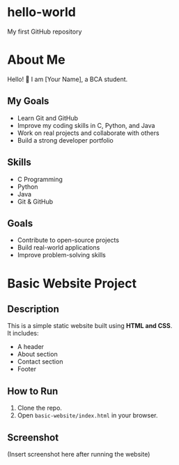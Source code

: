 # hello-world
My first GitHub repository
# About Me
Hello! 👋 I am [Your Name], a BCA student.  

## My Goals
- Learn Git and GitHub  
- Improve my coding skills in C, Python, and Java  
- Work on real projects and collaborate with others  
- Build a strong developer portfolio  
## Skills
- C Programming
- Python
- Java
- Git & GitHub
## Goals
- Contribute to open-source projects  
- Build real-world applications  
- Improve problem-solving skills  
# Basic Website Project

## Description
This is a simple static website built using **HTML and CSS**.  
It includes:
- A header
- About section
- Contact section
- Footer

## How to Run
1. Clone the repo.
2. Open `basic-website/index.html` in your browser.

## Screenshot
(Insert screenshot here after running the website)
